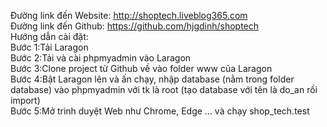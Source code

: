 Đường link đến Website: http://shoptech.liveblog365.com <br>
Đường link đến Github: https://github.com/hjgdinh/shoptech <br>
Hướng dẫn cài đặt: <br>
Bước 1:Tải Laragon <br>
Bước 2:Tải và cài phpmyadmin vào Laragon <br>
Bước 3:Clone project từ Github về vào folder www của Laragon <br>
Bước 4:Bật Laragon lên và ấn chạy, nhập database (nằm trong folder database) vào phpmyadmin với tk là root 
(tạo database với tên là do_an rồi import) <br>
Bước 5:Mở trình duyệt Web như Chrome, Edge ... và chạy shop_tech.test <br>
